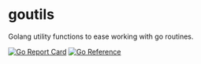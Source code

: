 # goutils
Golang utility functions to ease working with go routines.

[![Go Report Card](https://goreportcard.com/badge/github.com/skatiyar/goutils)](https://goreportcard.com/report/github.com/skatiyar/goutils)
[![Go Reference](https://pkg.go.dev/badge/github.com/skatiyar/goutils.svg)](https://pkg.go.dev/github.com/skatiyar/goutils)
